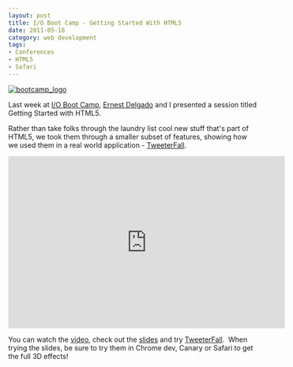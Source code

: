 ```yaml
---
layout: post
title: I/O Boot Camp - Getting Started With HTML5
date: 2011-05-18
category: web development
tags:
- Conferences
- HTML5
- Safari
---
```

[![](/assets/bootcamp_logo-300x87.png "bootcamp_logo")](/assets/bootcamp_logo.png)

Last week at [I/O Boot Camp](http://www.io-bootcamp.com/), [Ernest Delgado](http://twitter.com/edr) and I presented a session titled Getting Started with HTML5.

Rather than take folks through the laundry list cool new stuff that's part of HTML5, we took them through a smaller subset of features, showing how we used them in a real world application - [TweeterFall](http://bit.ly/TweeterFall).

<iframe width="560" height="349" src="http://www.youtube.com/embed/yd30Nmb3mPU" frameborder="0" allowfullscreen></iframe>

You can watch the [video](http://bit.ly/jg95xi), check out the [slides](http://bit.ly/bootcamp-html5intro) and try [TweeterFall](http://bit.ly/TweeterFall).  When trying the slides, be sure to try them in Chrome dev, Canary or Safari to get the full 3D effects!
